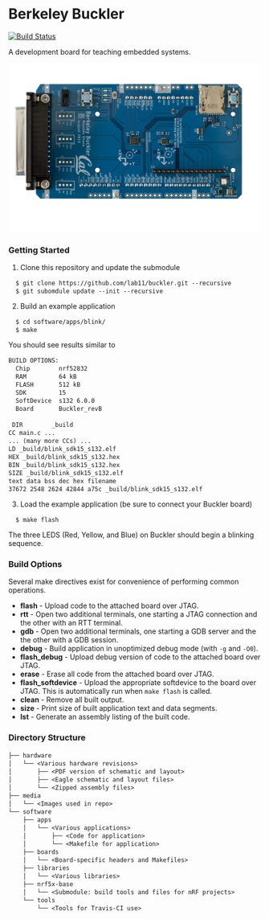Berkeley Buckler
================

[![Build Status](https://travis-ci.org/lab11/buckler.svg?branch=master)](https://travis-ci.org/lab11/buckler)

A development board for teaching embedded systems.

![Buckler PCB](media/buckler_revB.png)

### Getting Started

 1. Clone this repository and update the submodule

```
  $ git clone https://github.com/lab11/buckler.git --recursive
  $ git subomdule update --init --recursive
```

 2. Build an example application

```
  $ cd software/apps/blink/
  $ make
```

You should see results similar to

```
BUILD OPTIONS:
  Chip        nrf52832
  RAM         64 kB
  FLASH       512 kB
  SDK         15
  SoftDevice  s132 6.0.0
  Board       Buckler_revB

 DIR        _build
CC main.c ...
... (many more CCs) ...
LD _build/blink_sdk15_s132.elf
HEX _build/blink_sdk15_s132.hex
BIN _build/blink_sdk15_s132.hex
SIZE _build/blink_sdk15_s132.elf
text data bss dec hex filename
37672 2548 2624 42844 a75c _build/blink_sdk15_s132.elf
```

 3. Load the example application (be sure to connect your Buckler board)

```
  $ make flash
```

The three LEDS (Red, Yellow, and Blue) on Buckler should begin a blinking
sequence.


### Build Options

Several make directives exist for convenience of performing common operations.

 * **flash** - Upload code to the attached board over JTAG.
 * **rtt** - Open two additional terminals, one starting a JTAG connection and
             the other with an RTT terminal.
 * **gdb** - Open two additional terminals, one starting a GDB server and the
		     the other with a GDB session.
 * **debug** - Build application in unoptimized debug mode (with `-g` and `-O0`).
 * **flash_debug** - Upload debug version of code to the attached board over JTAG.
 * **erase** - Erase all code from the attached board over JTAG.
 * **flash_softdevice** - Upload the appropriate softdevice to the board over JTAG.
						  This is automatically run when `make flash` is called.
 * **clean** - Remove all built output.
 * **size** - Print size of built application text and data segments.
 * **lst** - Generate an assembly listing of the built code.


### Directory Structure

```
├── hardware
│   └── <Various hardware revisions>
│       ├── <PDF version of schematic and layout>
│       ├── <Eagle schematic and layout files>
│       └── <Zipped assembly files>
├── media
│   └── <Images used in repo>
└── software
    ├── apps
    │   └── <Various applications>
    │       ├── <Code for application>
    │       └── <Makefile for application>
    ├── boards
    │   └── <Board-specific headers and Makefiles>
    ├── libraries
    │   └── <Various libraries>
    ├── nrf5x-base
    │   └── <Submodule: build tools and files for nRF projects>
    └── tools
        └── <Tools for Travis-CI use>
```


